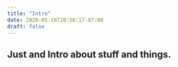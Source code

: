 ```yaml
---
title: "Intro"
date: 2020-05-16T20:58:17-07:00
draft: false
---
```


## Just and Intro about stuff and things. 
